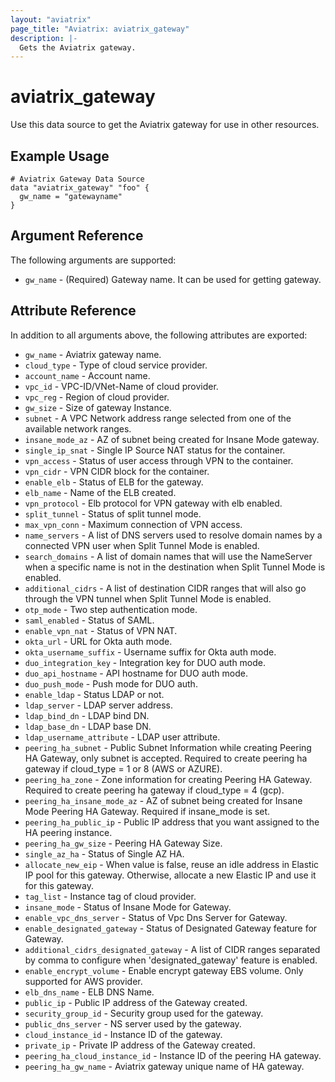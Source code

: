 ```yaml
---
layout: "aviatrix"
page_title: "Aviatrix: aviatrix_gateway"
description: |-
  Gets the Aviatrix gateway.
---
```


# aviatrix_gateway

Use this data source to get the Aviatrix gateway for use in other resources.

## Example Usage

```hcl
# Aviatrix Gateway Data Source
data "aviatrix_gateway" "foo" {
  gw_name = "gatewayname"
}
```

## Argument Reference

The following arguments are supported:

* `gw_name` - (Required) Gateway name. It can be used for getting gateway.

## Attribute Reference

In addition to all arguments above, the following attributes are exported:

* `gw_name` - Aviatrix gateway name.
* `cloud_type` - Type of cloud service provider.
* `account_name` - Account name.
* `vpc_id` - VPC-ID/VNet-Name of cloud provider.
* `vpc_reg` - Region of cloud provider.
* `gw_size` - Size of gateway Instance.
* `subnet` - A VPC Network address range selected from one of the available network ranges.
* `insane_mode_az` - AZ of subnet being created for Insane Mode gateway.
* `single_ip_snat` - Single IP Source NAT status for the container.
* `vpn_access` - Status of user access through VPN to the container.
* `vpn_cidr` - VPN CIDR block for the container.
* `enable_elb` - Status of ELB for the gateway.
* `elb_name` - Name of the ELB created.
* `vpn_protocol` - Elb protocol for VPN gateway with elb enabled.
* `split_tunnel` - Status of split tunnel mode.
* `max_vpn_conn` - Maximum connection of VPN access.
* `name_servers` - A list of DNS servers used to resolve domain names by a connected VPN user when Split Tunnel Mode is enabled.
* `search_domains` - A list of domain names that will use the NameServer when a specific name is not in the destination when Split Tunnel Mode is enabled.
* `additional_cidrs` - A list of destination CIDR ranges that will also go through the VPN tunnel when Split Tunnel Mode is enabled.
* `otp_mode` - Two step authentication mode.
* `saml_enabled` - Status of SAML.
* `enable_vpn_nat` - Status of VPN NAT.
* `okta_url` - URL for Okta auth mode.
* `okta_username_suffix` - Username suffix for Okta auth mode.
* `duo_integration_key` - Integration key for DUO auth mode.
* `duo_api_hostname` - API hostname for DUO auth mode.
* `duo_push_mode` - Push mode for DUO auth.
* `enable_ldap` - Status LDAP or not.
* `ldap_server` - LDAP server address.
* `ldap_bind_dn` - LDAP bind DN.
* `ldap_base_dn` - LDAP base DN.
* `ldap_username_attribute` - LDAP user attribute.
* `peering_ha_subnet` - Public Subnet Information while creating Peering HA Gateway, only subnet is accepted. Required to create peering ha gateway if cloud_type = 1 or 8 (AWS or AZURE).
* `peering_ha_zone` - Zone information for creating Peering HA Gateway. Required to create peering ha gateway if cloud_type = 4 (gcp).
* `peering_ha_insane_mode_az` - AZ of subnet being created for Insane Mode Peering HA Gateway. Required if insane_mode is set.
* `peering_ha_public_ip` - Public IP address that you want assigned to the HA peering instance.
* `peering_ha_gw_size` - Peering HA Gateway Size.
* `single_az_ha` - Status of Single AZ HA.
* `allocate_new_eip` - When value is false, reuse an idle address in Elastic IP pool for this gateway. Otherwise, allocate a new Elastic IP and use it for this gateway.
* `tag_list` - Instance tag of cloud provider.
* `insane_mode` - Status of Insane Mode for Gateway.
* `enable_vpc_dns_server` - Status of Vpc Dns Server for Gateway.
* `enable_designated_gateway` - Status of Designated Gateway feature for Gateway.
* `additional_cidrs_designated_gateway` - A list of CIDR ranges separated by comma to configure when 'designated_gateway' feature is enabled.
* `enable_encrypt_volume` - Enable encrypt gateway EBS volume. Only supported for AWS provider.
* `elb_dns_name` - ELB DNS Name.
* `public_ip` - Public IP address of the Gateway created.
* `security_group_id` - Security group used for the gateway.
* `public_dns_server` - NS server used by the gateway.
* `cloud_instance_id` - Instance ID of the gateway.
* `private_ip` - Private IP address of the Gateway created.
* `peering_ha_cloud_instance_id` - Instance ID of the peering HA gateway.
* `peering_ha_gw_name` - Aviatrix gateway unique name of HA gateway.